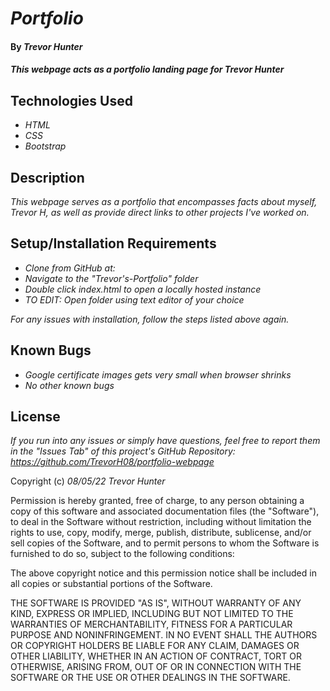# _Portfolio_

#### By _**Trevor Hunter**_

#### _This webpage acts as a portfolio landing page for Trevor Hunter_

## Technologies Used

- _HTML_
- _CSS_
- _Bootstrap_

## Description

_This webpage serves as a portfolio that encompasses facts about myself, Trevor H, as well as provide direct links to other projects I've worked on._

## Setup/Installation Requirements

- _Clone from GitHub at:_
- _Navigate to the "Trevor's-Portfolio" folder_
- _Double click index.html to open a locally hosted instance_
- _TO EDIT: Open folder using text editor of your choice_

_For any issues with installation, follow the steps listed above again._

## Known Bugs

- _Google certificate images gets very small when browser shrinks_
- _No other known bugs_

## License

_If you run into any issues or simply have questions, feel free to report them in the "Issues Tab" of this project's GitHub Repository: https://github.com/TrevorH08/portfolio-webpage_

Copyright (c) _08/05/22_ _Trevor Hunter_

Permission is hereby granted, free of charge, to any person obtaining a copy of this software and associated documentation files (the "Software"), to deal in the Software without restriction, including without limitation the rights to use, copy, modify, merge, publish, distribute, sublicense, and/or sell copies of the Software, and to permit persons to whom the Software is furnished to do so, subject to the following conditions:

The above copyright notice and this permission notice shall be included in all copies or substantial portions of the Software.

THE SOFTWARE IS PROVIDED "AS IS", WITHOUT WARRANTY OF ANY KIND, EXPRESS OR IMPLIED, INCLUDING BUT NOT LIMITED TO THE WARRANTIES OF MERCHANTABILITY, FITNESS FOR A PARTICULAR PURPOSE AND NONINFRINGEMENT. IN NO EVENT SHALL THE AUTHORS OR COPYRIGHT HOLDERS BE LIABLE FOR ANY CLAIM, DAMAGES OR OTHER LIABILITY, WHETHER IN AN ACTION OF CONTRACT, TORT OR OTHERWISE, ARISING FROM, OUT OF OR IN CONNECTION WITH THE SOFTWARE OR THE USE OR OTHER DEALINGS IN THE SOFTWARE.
